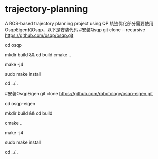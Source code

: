 # trajectory-planning
A ROS-based trajectory planning project using QP
轨迹优化部分需要使用OsqpEigen和Osqp，以下是安装代码
#安装Qsqp
git clone --recursive https://github.com/osqp/osqp.git

cd osqp

mkdir build && cd build
cmake ..

make -j4

sudo make install

cd ../..

#安装OsqpEigen
git clone https://github.com/robotology/osqp-eigen.git

cd osqp-eigen

mkdir build && cd build

cmake ..

make -j4

sudo make install

cd ../..



